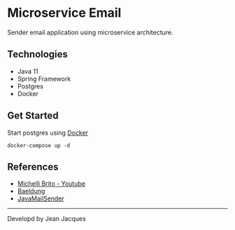 # Microservice Email

Sender email application using microservice architecture.

## Technologies

- Java 11
- Spring Framework
- Postgres
- Docker

## Get Started

Start postgres using [Docker](/docker-compose.yml)

``` shell
docker-compose up -d
```

## References
- [Michelli Brito - Youtube](https://youtu.be/ZBleZzJf6ro)
- [Baeldung](https://www.baeldung.com/)
- [JavaMailSender](https://www.baeldung.com/spring-email)

---
Developd by Jean Jacques
